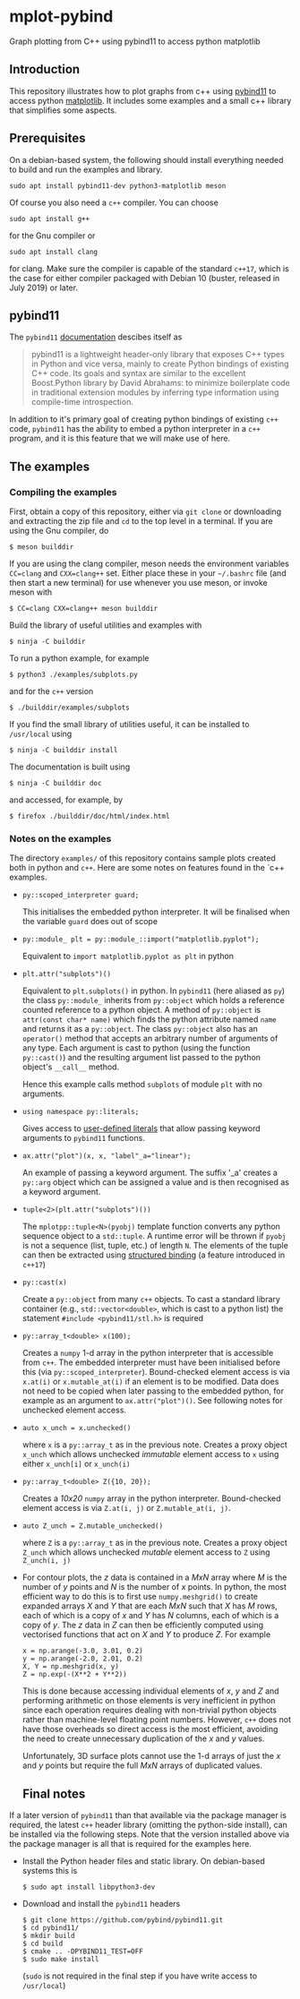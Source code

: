 # mplot-pybind
Graph plotting from C++ using pybind11 to access python matplotlib

## Introduction

This repository illustrates how to plot graphs from c++ using
[pybind11](https://github.com/pybind/pybind11) to access python
[matplotlib](https://matplotlib.org/).  It includes some examples and a small
c++ library that simplifies some aspects. 

## Prerequisites

On a debian-based system, the following should install everything needed to
build and run the examples and library.
```
sudo apt install pybind11-dev python3-matplotlib meson
```
Of course you also need a `c++` compiler.  You can choose
```
sudo apt install g++
```
for the Gnu compiler or 
```
sudo apt install clang
```
for clang.  Make sure the compiler is capable of the standard `c++17`, which is
the case for either compiler packaged with Debian 10 (buster, released in July
2019) or later.

## pybind11

The `pybind11`
[documentation](https://pybind11.readthedocs.io/en/stable/index.html) descibes
itself as

> pybind11 is a lightweight header-only library that exposes C++ types in Python
> and vice versa, mainly to create Python bindings of existing C++ code. Its
> goals and syntax are similar to the excellent Boost.Python library by David
> Abrahams: to minimize boilerplate code in traditional extension modules by
> inferring type information using compile-time introspection.

In addition to it's primary goal of creating python bindings of existing `c++`
code, `pybind11` has the ability to embed a python interpreter in a `c++`
program, and it is this feature that we will make use of here.

## The examples

### Compiling the examples

First, obtain a copy of this repository, either via `git clone` or downloading
and extracting the zip file and `cd` to the top level in a terminal.  If you are using the Gnu compiler, do
```
$ meson builddir
```
If you are using the clang compiler, meson needs the environment variables
`CC=clang` and `CXX=clang++` set.  Either place these in your `~/.bashrc` file
(and then start a new terminal) for use whenever you use meson, or invoke meson
with
```
$ CC=clang CXX=clang++ meson builddir
```
Build the library of useful utilities and examples with
```
$ ninja -C builddir
```
To run a python example, for example
```
$ python3 ./examples/subplots.py
```
and for the `c++` version
```
$ ./builddir/examples/subplots
```

If you find the small library of utilities useful, it can be installed to
`/usr/local` using
```
$ ninja -C builddir install
```
The documentation is built using
```
$ ninja -C builddir doc
```
and accessed, for example, by
```
$ firefox ./builddir/doc/html/index.html
```

### Notes on the examples

The directory `examples/` of this repository contains sample plots created both
in python and `c++`.  Here are some notes on features found in the `c++
examples.

- `py::scoped_interpreter guard;`

  This initialises the embedded python interpreter.  It will be finalised
  when the variable `guard` does out of scope

- `py::module_ plt = py::module_::import("matplotlib.pyplot");`

  Equivalent to `import matplotlib.pyplot as plt` in python

- `plt.attr("subplots")()`

  Equivalent to `plt.subplots()` in python.  In `pybind11` (here aliased as
  `py`) the class `py::module_` inherits from `py::object` which holds a
  reference counted reference to a python object.  A method of `py::object` is
  `attr(const char* name)` which finds the python attribute named `name` and
  returns it as a `py::object`.  The class `py::object` also has an `operator()`
  method that accepts an arbitrary number of arguments of any type.  Each
  argument is cast to python (using the function `py::cast()`) and the resulting
  argument list passed to the python object's `__call__` method.

  Hence this example calls method `subplots` of module `plt` with no arguments.

- `using namespace py::literals;`

  Gives access to [user-defined
  literals](https://en.cppreference.com/w/cpp/language/user_literal) that
  allow passing keyword arguments to `pybind11` functions.

- `ax.attr("plot")(x, x, "label"_a="linear");`

  An example of passing a keyword argument.  The suffix '_a' creates a
  `py::arg` object which can be assigned a value and is then recognised as a
  keyword argument.

- `tuple<2>(plt.attr("subplots")())`

  The `mplotpp::tuple<N>(pyobj)` template function converts any python sequence
  object to a `std::tuple`.  A runtime error will be thrown if `pyobj` is not a
  sequence (list, tuple, etc.) of length `N`.  The elements of the tuple can
  then be extracted using [structured
  binding](https://en.cppreference.com/w/cpp/language/structured_binding) (a
  feature introduced in `c++17`)

- `py::cast(x)`

  Create a `py::object` from many `c++` objects.  To cast a standard library
  container (e.g., `std::vector<double>`, which is cast to a python list) the
  statement `#include <pybind11/stl.h>` is required

- `py::array_t<double> x(100);`

  Creates a `numpy` 1-d array in the python interpreter that is accessible from
  `c++`.  The embedded interpreter must have been initialised before this (via
  `py::scoped_interpreter`).  Bound-checked element access is via `x.at(i)` or
  `x.mutable_at(i)` if an element is to be modified.  Data does not need to be
  copied when later passing to the embedded python, for example as an argument
  to `ax.attr("plot")()`.  See following notes for unchecked element access.

- `auto x_unch = x.unchecked()`

  where `x` is a `py::array_t` as in the previous note.  Creates a proxy object
  `x_unch` which allows unchecked *immutable* element access to `x` using either
  `x_unch[i]` or `x_unch(i)`

- `py::array_t<double> Z({10, 20});`

  Creates a *10x20* `numpy` array in the python interpreter.  Bound-checked
  element access is via `Z.at(i, j)` or `Z.mutable_at(i, j)`.

- `auto Z_unch = Z.mutable_unchecked()`

  where `Z` is a `py::array_t` as in the previous note.  Creates a proxy object
  `Z_unch` which allows unchecked *mutable* element access to `Z` using
  `Z_unch(i, j)`

- For contour plots, the *z* data is contained in a *MxN* array where *M* is the
  number of *y* points and *N* is the number of *x* points.  In python, the most
  efficient way to do this is to first use `numpy.meshgrid()` to create expanded
  arrays *X* and *Y* that are each *MxN* such that *X* has *M* rows, each of
  which is a copy of *x* and *Y* has *N* columns, each of which is a copy of
  *y*.  The *z* data in *Z* can then be efficiently computed using vectorised
  functions that act on *X* and *Y* to produce *Z*.  For example
  ```
  x = np.arange(-3.0, 3.01, 0.2)
  y = np.arange(-2.0, 2.01, 0.2)
  X, Y = np.meshgrid(x, y)
  Z = np.exp(-(X**2 + Y**2))
  ```
  This is done because accessing individual elements of *x*, *y* and *Z* and
  performing arithmetic on those elements is very inefficient in python since
  each operation requires dealing with non-trivial python objects rather than
  machine-level floating point numbers.  However, `c++` does not have those
  overheads so direct access is the most efficient, avoiding the need to create
  unnecessary duplication of the *x* and *y* values.

  Unfortunately, 3D surface plots cannot use the 1-d arrays of just the *x* and
  *y* points but require the full *MxN* arrays of duplicated values.

  ## Final notes

If a later version of `pybind11` than that available via the package manager is
required, the latest `c++` header library (omitting the python-side install),
can be installed via the following steps.  Note that the version installed above
via the package manager is all that is required for the examples here.

- Install the Python header files and static library.  On debian-based systems
  this is
  ```
  $ sudo apt install libpython3-dev
  ```
- Download and install the `pybind11` headers
  ```
  $ git clone https://github.com/pybind/pybind11.git
  $ cd pybind11/
  $ mkdir build
  $ cd build
  $ cmake .. -DPYBIND11_TEST=OFF
  $ sudo make install
  ```
  (`sudo` is not required in the final step if you have write access to
  `/usr/local`)